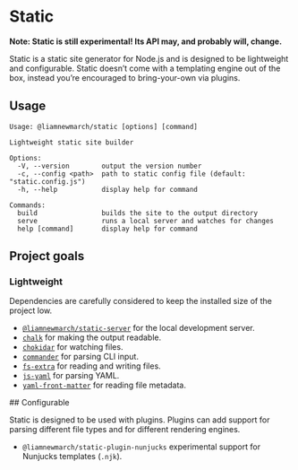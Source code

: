 # Static

__Note: Static is still experimental! Its API may, and probably will, change.__

Static is a static site generator for Node.js and is designed to be lightweight and configurable. Static doesn’t come with a templating engine out of the box, instead you’re encouraged to bring-your-own via plugins.

## Usage

```
Usage: @liamnewmarch/static [options] [command]

Lightweight static site builder

Options:
  -V, --version        output the version number
  -c, --config <path>  path to static config file (default: "static.config.js")
  -h, --help           display help for command

Commands:
  build                builds the site to the output directory
  serve                runs a local server and watches for changes
  help [command]       display help for command
```

## Project goals

### Lightweight

Dependencies are carefully considered to keep the installed size of the project low.

* [`@liamnewmarch/static-server`](https://www.npmjs.com/package/@liamnewmarch/static-server) for the local development server.
* [`chalk`](https://www.npmjs.com/package/chalk) for making the output readable.
* [`chokidar`](https://www.npmjs.com/package/chokidar) for watching files.
* [`commander`](https://www.npmjs.com/package/commander) for parsing CLI input.
* [`fs-extra`](https://www.npmjs.com/package/fs-extra) for reading and writing files.
* [`js-yaml`](https://www.npmjs.com/package/js-yaml) for parsing YAML.
* [`yaml-front-matter`](https://www.npmjs.com/package/yaml-front-matter) for reading file metadata.

## Configurable

Static is designed to be used with plugins. Plugins can add support for parsing different file types and for different rendering engines.

* `@liamnewmarch/static-plugin-nunjucks` experimental support for Nunjucks templates (`.njk`).
